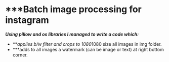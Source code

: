 # ***Batch image processing for instagram
***Using pillow and os libraries I  managed to write a code which:***
- ***applies b/w filter and crops to 1080*1080 size all images in img folder.
- ***adds to all images a watermark (can be image or text) at right bottom corner.

